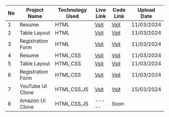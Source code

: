 | No | Project Name         | Technology Used | Live Link                                                              | Code Link                                                               | Upload Date |
|----|----------------------|----------------|------------------------------------------------------------------------|-------------------------------------------------------------------------|-------------|
| 1  | Resume               | HTML           | [Vsit](https://ashutosh021.github.io/webprojects/Resume/)              | [Vsit](https://github.com/Ashutosh021/webprojects/tree/main/Resume)    | 11/03/2024  |
| 2  | Table Layout         | HTML           | [Vsit](https://ashutosh021.github.io/webprojects/Table/)               | [Vsit](https://github.com/Ashutosh021/webprojects/tree/main/Table)     | 11/03/2024  |
| 3  | Registration Form    | HTML           | [Vsit](https://ashutosh021.github.io/webprojects/registrationform/)    | [Vsit](https://github.com/Ashutosh021/webprojects/tree/main/registrationform) | 11/03/2024  |
| 4  | Resume               | HTML,CSS       | [Vsit](https://ashutosh021.github.io/webprojects/Resumev1/)            | [Vsit](https://github.com/Ashutosh021/webprojects/tree/main/Resumev1)  | 11/03/2024  |
| 5  | Table Layout         | HTML,CSS       | [Vsit](https://ashutosh021.github.io/webprojects/Tablev1/)             | [Vsit](https://github.com/Ashutosh021/webprojects/tree/main/Tablev1)   | 11/03/2024  |
| 6  | Registration Form    | HTML,CSS       | [Vsit](https://ashutosh021.github.io/webprojects/Registrationformv1/)  | [Vsit](https://github.com/Ashutosh021/webprojects/tree/main/Registrationformv1) | 11/03/2024  |
| 7  | YouTube UI Clone     | HTML,CSS,JS    | [Vsit](https://ashutosh021.github.io/webprojects/youtubeuiclone/)      | [Vsit](https://github.com/Ashutosh021/webprojects/tree/main/youtubeuiclone) | 15/03/2024  |
| 8  | Amazon UI Clone      | HTML,CSS,JS    | -----                                                                   | Soon                                                                    |             |
